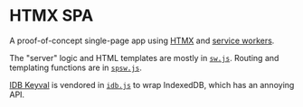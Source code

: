# HTMX SPA

A proof-of-concept single-page app using [HTMX](https://htmx.org) and [service workers](https://developer.mozilla.org/en-US/docs/Web/API/Service_Worker_API).

The "server" logic and HTML templates are mostly in [`sw.js`](/sw.js). Routing and templating functions are in [`spsw.js`](/spsw.js).

[IDB Keyval](https://github.com/jakearchibald/idb-keyval) is vendored in [`idb.js`](/idb.js) to wrap IndexedDB, which has an annoying API.
